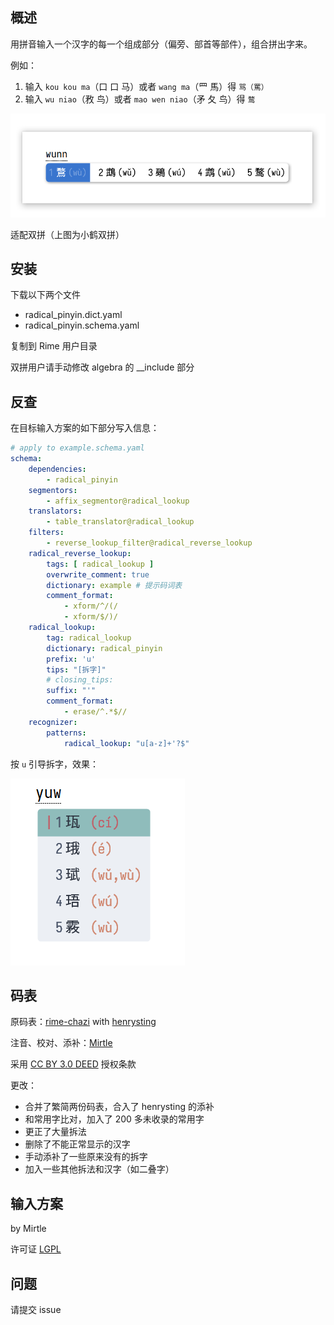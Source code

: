 ## 概述

用拼音输入一个汉字的每一个组成部分（偏旁、部首等部件），组合拼出字来。

例如：

1. 输入 `kou kou ma`（口 口 马）或者 `wang ma`（罒 馬）得 `骂（罵）`
2. 输入 `wu niao`（敄 鸟）或者 `mao wen niao`（矛 夂 鸟）得 `鹜`

![image](res/home.png)

适配双拼（上图为小鹤双拼）

## 安装

下载以下两个文件

- radical_pinyin.dict.yaml
- radical_pinyin.schema.yaml

复制到 Rime 用户目录

双拼用户请手动修改 algebra 的 __include 部分

## 反查

在目标输入方案的如下部分写入信息：

```yaml
# apply to example.schema.yaml
schema:
    dependencies:
        - radical_pinyin
    segmentors:
        - affix_segmentor@radical_lookup
    translators:
        - table_translator@radical_lookup
    filters:
        - reverse_lookup_filter@radical_reverse_lookup
    radical_reverse_lookup:
        tags: [ radical_lookup ]
        overwrite_comment: true 
        dictionary: example # 提示码词表
        comment_format:
            - xform/^/(/
            - xform/$/)/
    radical_lookup:
        tag: radical_lookup
        dictionary: radical_pinyin
        prefix: 'u'
        tips: "[拆字]"
        # closing_tips:
        suffix: "'"
        comment_format:
            - erase/^.*$//
    recognizer:
        patterns:
            radical_lookup: "u[a-z]+'?$"
```

按 `u` 引导拆字，效果：

![image](res/home2.png)

## 码表

原码表：[rime-chazi](https://github.com/kfcd/chaizi) with [henrysting](https://github.com/henrysting/chaizi/)

注音、校对、添补：[Mirtle](https://github.com/mirtlecn)

采用 [CC BY 3.0 DEED](https://creativecommons.org/licenses/by/3.0/) 授权条款

更改：

- 合并了繁简两份码表，合入了 henrysting 的添补
- 和常用字比对，加入了 200 多未收录的常用字
- 更正了大量拆法
- 删除了不能正常显示的汉字
- 手动添补了一些原来没有的拆字
- 加入一些其他拆法和汉字（如二叠字）

## 输入方案

by Mirtle

许可证 [LGPL](LICENSE.txt)

## 问题

请提交 issue